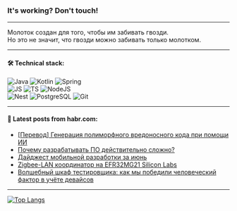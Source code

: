 ### It's working? Don't touch!

---
Молоток создан для того, чтобы им забивать гвозди. <br>
Но это не значит, что гвозди можно забивать только молотком.

---

#### 🛠️ Technical stack:

![Java](https://img.shields.io/badge/Java-informational?logo=Oracle&style=flat&logoColor=white&color=FF4500)
![Kotlin](https://img.shields.io/badge/Kotlin-informational?logo=Kotlin&style=flat&logoColor=white&color=774D97)
![Spring](https://img.shields.io/badge/SpringBoot-informational?logo=SpringBoot&style=flat&logoColor=white&color=6DB33F) <br>
![JS](https://img.shields.io/badge/JS-informational?logo=javaScript&style=flat&logoColor=black&color=F7Df1E)
![TS](https://img.shields.io/badge/TypeScript-informational?logo=typeScript&style=flat&logoColor=black&color=0667A8)
![NodeJS](https://img.shields.io/badge/NodeJS-informational?logo=node.js&style=flat&logoColor=white&color=70A760) <br>
![Nest](https://img.shields.io/badge/NestJS-informational?logo=NestJS&style=flat&logoColor=white&color=E0234E)
![PostgreSQL](https://img.shields.io/badge/PostgreSQL-informational?logo=PostgreSQL&style=flat&logoColor=white&color=DAA520)
![Git](https://img.shields.io/badge/Git-informational?logo=git&style=flat&logoColor=white&color=778899)

___

#### 💬 Latest posts from habr.com:

<!-- BLOG-POST-LIST:START -->
- [[Перевод] Генерация полиморфного вредоносного кода при помощи ИИ](https://habr.com/ru/companies/bastion/articles/745572/?utm_source=habrahabr&utm_medium=rss&utm_campaign=745572)
- [Почему разрабатывать ПО действительно сложно?](https://habr.com/ru/companies/wrike/articles/748702/?utm_source=habrahabr&utm_medium=rss&utm_campaign=748702)
- [Дайджест мобильной разработки за июнь](https://habr.com/ru/companies/vk/articles/748630/?utm_source=habrahabr&utm_medium=rss&utm_campaign=748630)
- [Zigbee-LAN координатор на EFR32MG21 Silicon Labs](https://habr.com/ru/articles/748700/?utm_source=habrahabr&utm_medium=rss&utm_campaign=748700)
- [Волшебный шкаф тестировщика: как мы победили человеческий фактор в учёте девайсов](https://habr.com/ru/companies/kaspersky/articles/748572/?utm_source=habrahabr&utm_medium=rss&utm_campaign=748572)
<!-- BLOG-POST-LIST:END -->

---
[![Top Langs](https://github-readme-stats-git-master-advtsetting-gmailcom.vercel.app/api/top-langs/?username=zloylis&langs_count=10&hide_title=false&title_color=e6edf3&size_weight=0.5&count_weight=0.5&layout=compact&hide_border=true&theme=dracula)](https://github.com/zloylis)

<!-- ![GitHub stats](https://github-readme-stats-git-master-advtsetting-gmailcom.vercel.app/api?username=zloylis&show_icons=true&hide_border=true&theme=dracula&hide_title=true&include_all_commits=true&count_private=true&hide=contribs&hide_rank=true) -->

